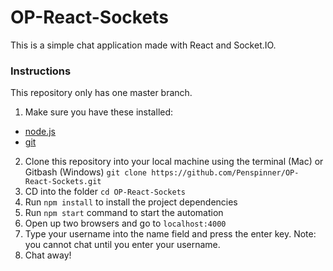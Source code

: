 # OP-React-Sockets
This is a simple chat application made with React and Socket.IO.

### Instructions 

This repository only has one master branch. 

1. Make sure you have these installed: 
  * [node.js](https://nodejs.org)
  * [git](https://git-scm.com)
2. Clone this repository into your local machine using the terminal (Mac) or Gitbash (Windows) `git clone https://github.com/Penspinner/OP-React-Sockets.git`
3. CD into the folder `cd OP-React-Sockets`
4. Run `npm install` to install the project dependencies
5. Run `npm start` command to start the automation
6. Open up two browsers and go to `localhost:4000`
7. Type your username into the name field and press the enter key. Note: you cannot chat until you enter your username.
8. Chat away!
